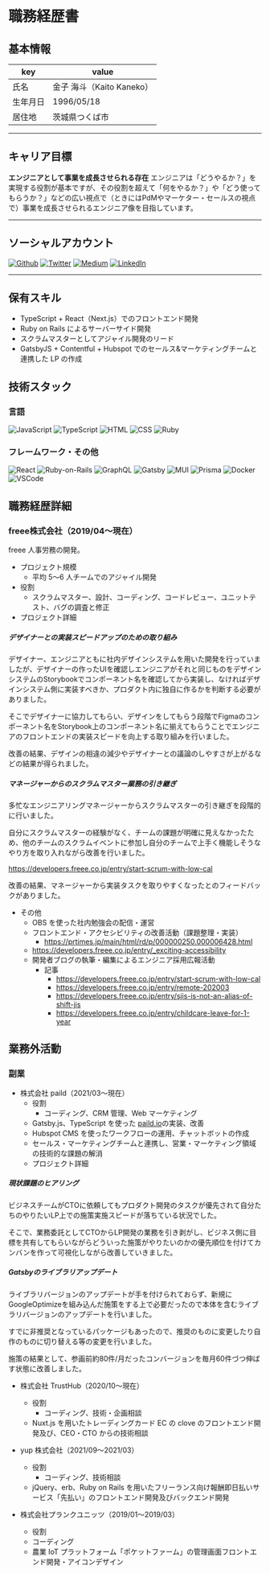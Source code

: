 # 職務経歴書

## 基本情報

| key      | value                     |
| -------- | ------------------------- |
| 氏名     | 金子 海斗（Kaito Kaneko） |
| 生年月日 | 1996/05/18                |
| 居住地   | 茨城県つくば市            |

---

## キャリア目標

**エンジニアとして事業を成長させられる存在**
エンジニアは「どうやるか？」を実現する役割が基本ですが、その役割を超えて「何をやるか？」や「どう使ってもらうか？」などの広い視点で（ときにはPdMやマーケター・セールスの視点で）事業を成長させられるエンジニア像を目指しています。

---

## ソーシャルアカウント

<a href="https://github.com/gn-spawn" target="_blank"><img alt="Github" src="https://img.shields.io/badge/gn-spawn-%2312100E.svg?&style=flat-square&logo=Github&logoColor=white" /></a>
<a href="https://twitter.com/gn_spawn" target="_blank"><img alt="Twitter" src="https://img.shields.io/badge/@gn_spawn-%231DA1F2.svg?&style=flat-square&logo=twitter&logoColor=white" /></a>
<a href="https://qiita.com/gn_spawn" target="_blank"><img alt="Medium" src="https://img.shields.io/badge/gn_spawn-55C500.svg?&style=flat-square&logo=qiita&logoColor=white" /></a>
<a href="https://www.linkedin.com/in/kaneko-kaito-4ab976188/" target="_blank"><img alt="LinkedIn" src="https://img.shields.io/badge/Kaneko Kaito-0077B5.svg?style=flat-square&logo=linkedin&logoColor=whitee" /></a>

---

## 保有スキル

- TypeScript + React（Next.js）でのフロントエンド開発
- Ruby on Rails によるサーバーサイド開発
- スクラムマスターとしてアジャイル開発のリード
- GatsbyJS + Contentful + Hubspot でのセールス&マーケティングチームと連携した LP の作成

## 技術スタック

### 言語

<p>
<img alt="JavaScript" src="https://img.shields.io/badge/Javascript-276DC3.svg?logo=javascript&style=flat">
  <img alt="TypeScript" src="https://img.shields.io/badge/-TypeScript-%23007ACC.svg?logo=typescript&style=flat&logoColor=white">
  <img alt="HTML" src="https://img.shields.io/badge/-HTML5-333.svg?logo=html5&style=flat">
  <img alt="CSS" src="https://img.shields.io/badge/-CSS3-1572B6.svg?logo=css3&style=flat">
  <img alt="Ruby" src="https://img.shields.io/badge/-Ruby-%23CC342D.svg?logo=ruby&style=flat">
</p>

### フレームワーク・その他

<p>
  <img alt="React" src="https://img.shields.io/badge/-React-45b8d8?style=flat-square&logo=react&logoColor=white" />
 <img alt="Ruby-on-Rails" src="https://img.shields.io/badge/-Rails-CC0000?style=flat-square&logo=Ruby-on-Rails&logoColor=white" />
  <img alt="GraphQL" src="https://img.shields.io/badge/-GraphQL-E10098?style=flat-square&logo=graphql&logoColor=white" />
  <img alt="Gatsby" src="https://img.shields.io/badge/-Gatsby-663399?style=flat-square&logo=Gatsby&logoColor=white" />
  <img alt="MUI" src="https://img.shields.io/badge/MUI-%230081CB.svg?style=flat-square&logo=mui&logoColor=white" />
  <img alt="Prisma" src="https://img.shields.io/badge/Prisma-3982CE?style=flat-square&logo=Prisma&logoColor=white" />
  <img alt="Docker" src="https://img.shields.io/badge/-Docker-46a2f1?style=flat-square&logo=docker&logoColor=white" />
  <img alt="VSCode" src="https://img.shields.io/badge/-Visual%20Studio%20Code-007ACC.svg?logo=visual-studio-code&style=flat" />
</p>

## 職務経歴詳細

### freee株式会社（2019/04〜現在）
freee 人事労務の開発。

- プロジェクト規模
  - 平均 5～6 人チームでのアジャイル開発
- 役割
  - スクラムマスター、設計、コーディング、コードレビュー、ユニットテスト、バグの調査と修正
- プロジェクト詳細

##### デザイナーとの実装スピードアップのための取り組み
デザイナー、エンジニアともに社内デザインシステムを用いた開発を行っていましたが、デザイナーの作ったUIを確認しエンジニアがそれと同じものをデザインシステムのStorybookでコンポーネント名を確認してから実装し、なければデザインシステム側に実装すべきか、プロダクト内に独自に作るかを判断する必要がありました。

そこでデザイナーに協力してもらい、デザインをしてもらう段階でFigmaのコンポーネント名をStorybook上のコンポーネント名に揃えてもらうことでエンジニアのフロントエンドの実装スピードを向上する取り組みを行いました。

改善の結果、デザインの相違の減少やデザイナーとの議論のしやすさが上がるなどの結果が得られました。

##### マネージャーからのスクラムマスター業務の引き継ぎ
多忙なエンジニアリングマネージャーからスクラムマスターの引き継ぎを段階的に行いました。

自分にスクラムマスターの経験がなく、チームの課題が明確に見えなかったため、他のチームのスクラムイベントに参加し自分のチームで上手く機能しそうなやり方を取り入れながら改善を行いました。

https://developers.freee.co.jp/entry/start-scrum-with-low-cal

改善の結果、マネージャーから実装タスクを取りやすくなったとのフィードバックがありました。


- その他
  - OBS を使った社内勉強会の配信・運営
  - フロントエンド・アクセシビリティの改善活動（課題整理・実装）
    - https://prtimes.jp/main/html/rd/p/000000250.000006428.html
  - https://developers.freee.co.jp/entry/_exciting-accessibility
  - 開発者ブログの執筆・編集によるエンジニア採用広報活動
    - 記事
      - https://developers.freee.co.jp/entry/start-scrum-with-low-cal
      - https://developers.freee.co.jp/entry/remote-202003
      - https://developers.freee.co.jp/entry/sjis-is-not-an-alias-of-shift-jis
      - https://developers.freee.co.jp/entry/childcare-leave-for-1-year


## 業務外活動

### 副業

- 株式会社 paild（2021/03～現在）
  - 役割
    - コーディング、CRM 管理、Web マーケティング
  - Gatsby.js、TypeScript を使った [paild.io](https://www.paild.io/)の実装、改善
  - Hubspot CMS を使ったワークフローの運用、チャットボットの作成
  - セールス・マーケティングチームと連携し、営業・マーケティング領域の技術的な課題の解消
  - プロジェクト詳細
  

##### 現状課題のヒアリング
ビジネスチームがCTOに依頼してもプロダクト開発のタスクが優先されて自分たちのやりたいLP上での施策実施スピードが落ちている状況でした。

そこで、業務委託としてCTOからLP開発の業務を引き剥がし、ビジネス側に目標を共有してもらいながらどういった施策がやりたいのかの優先順位を付けてカンバンを作って可視化しながら改善していきました。

##### Gatsbyのライブラリアップデート
ライブラリバージョンのアップデートが手を付けられておらず、新規にGoogleOptimizeを組み込んだ施策をする上で必要だったので本体を含むライブラリバージョンのアップデートを行いました。

すでに非推奨となっているパッケージもあったので、推奨のものに変更したり自作のものに切り替える等の変更を行いました。

施策の結果として、参画前約80件/月だったコンバージョンを毎月60件づつ伸ばす状態に改善しました。

- 株式会社 TrustHub（2020/10〜現在）
  - 役割
    - コーディング、技術・企画相談
  - Nuxt.js を用いたトレーディングカード EC の clove のフロントエンド開発及び、CEO・CTO からの技術相談

- yup 株式会社（2021/09～2021/03）
  - 役割
    - コーディング、技術相談
  - jQuery、erb、Ruby on Rails を用いたフリーランス向け報酬即日払いサービス「先払い」のフロントエンド開発及びバックエンド開発

- 株式会社プランクユニッツ（2019/01～2019/03）
  - 役割
   - コーディング
  - 農業 IoT プラットフォーム「ポケットファーム」の管理画面フロントエンド開発・アイコンデザイン
